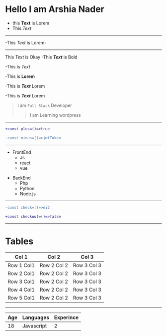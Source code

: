 # Hello I am Arshia Nader

- this **Text** is Lorem
- This _Text_
- ---
-This *Text* is Lorem-

___
This *Text* is Okay
-This ***Text*** is Bold

-This is *Text*

-This is **Lorem**

-This is ***Text*** Lorem

-This is ___Text___ Lorem


> I am `Full Stack` Developer
>> I am Learning wordpress
>
--------



```diff
+const plus=()=>true

-const minus=()=>jwtToken
```

----

<ul>
<li>FrontEnd
<ul>
  <li>Js</li>
  <li>react</li>
  <li>vue</li>
</ul>
</li>
  
</ul>

<ul>
  <li>BackEnd
  <ul>
    <li>Php</li>
    <li>Python</li>
    <li>Node.js</li>
  </ul>
  </li>
</ul>

-----

```diff
-const check=()=>ei2

+const checkout=()=>false
```


----

# Tables

| Col 1 | Col 2 | Col 3 |
| -- | --| -- |
| Row 1 Col1 | Row 2 Col 2 | Row 3 Col 3 |
| Row 2 Col1 | Row 2 Col 2 | Row 3 Col 3 |
| Row 3 Col1 | Row 2 Col 2 | Row 3 Col 3 |
| Row 4 Col1 | Row 2 Col 2 | Row 3 Col 3 |
| Row 5 Col1 | Row 2 Col 2 | Row 3 Col 3 |



____


|  Age |  Languages |  Experince |
| -- | -- | -- |
|  18  | Javascript |     2    |

